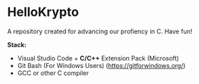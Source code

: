 # HelloKrypto
A repository created for advancing our profiency in C. Have fun!

**Stack:**
- Visual Studio Code + **C/C++** Extension Pack (Microsoft)
- Git Bash (For Windows Users) (https://gitforwindows.org/)
- GCC or other C compiler
